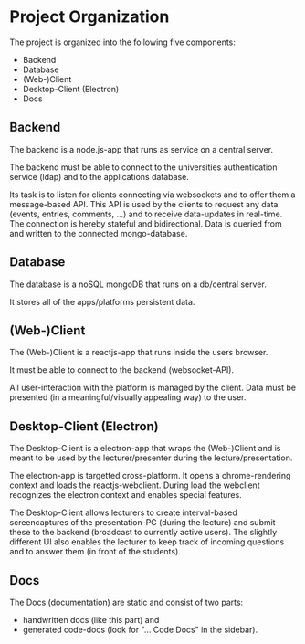 # Project Organization

The project is organized into the following five components:

- Backend
- Database
- (Web-)Client
- Desktop-Client (Electron)
- Docs

## Backend

The backend is a node.js-app that runs as service on a central server.

The backend must be able to connect to the universities authentication service (ldap) and to the applications database.

Its task is to listen for clients connecting via websockets and to offer them a message-based API. This API is used by the clients to request any data (events, entries, comments, …) and to receive data-updates in real-time. The connection is hereby stateful and bidirectional. Data is queried from and written to the connected mongo-database.

## Database

The database is a noSQL mongoDB that runs on a db/central server.

It stores all of the apps/platforms persistent data.

## (Web-)Client

The (Web-)Client is a reactjs-app that runs inside the users browser.

It must be able to connect to the backend (websocket-API).

All user-interaction with the platform is managed by the client. Data must be presented (in a meaningful/visually appealing way) to the user. 

## Desktop-Client (Electron)

The Desktop-Client is a electron-app that wraps the (Web-)Client and is meant to be used by the lecturer/presenter during the lecture/presentation.

The electron-app is targetted cross-platform. It opens a chrome-rendering context and loads the reactjs-webclient. During load the webclient recognizes the electron context and enables special features. 

The Desktop-Client allows lecturers to create interval-based screencaptures of the presentation-PC (during the lecture) and submit these to the backend (broadcast to currently active users). The slightly different UI also enables the lecturer to keep track of incoming questions and to answer them (in front of the students).

## Docs

The Docs (documentation) are static and consist of two parts:

* handwritten docs (like this part) and
* generated code-docs (look for "… Code Docs" in the sidebar).